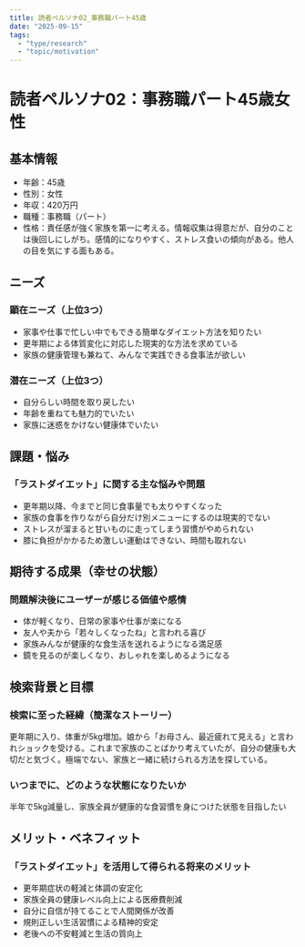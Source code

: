```yaml
---
title: 読者ペルソナ02_事務職パート45歳
date: "2025-09-15"
tags:
  - "type/research"
  - "topic/motivation"
---
```


# 読者ペルソナ02：事務職パート45歳女性

## 基本情報
- 年齢：45歳
- 性別：女性
- 年収：420万円
- 職種：事務職（パート）
- 性格：責任感が強く家族を第一に考える。情報収集は得意だが、自分のことは後回しにしがち。感情的になりやすく、ストレス食いの傾向がある。他人の目を気にする面もある。

## ニーズ
### 顕在ニーズ（上位3つ）
- 家事や仕事で忙しい中でもできる簡単なダイエット方法を知りたい
- 更年期による体質変化に対応した現実的な方法を求めている
- 家族の健康管理も兼ねて、みんなで実践できる食事法が欲しい

### 潜在ニーズ（上位3つ）
- 自分らしい時間を取り戻したい
- 年齢を重ねても魅力的でいたい
- 家族に迷惑をかけない健康体でいたい

## 課題・悩み
### 「ラストダイエット」に関する主な悩みや問題
- 更年期以降、今までと同じ食事量でも太りやすくなった
- 家族の食事を作りながら自分だけ別メニューにするのは現実的でない
- ストレスが溜まると甘いものに走ってしまう習慣がやめられない
- 膝に負担がかかるため激しい運動はできない、時間も取れない

## 期待する成果（幸せの状態）
### 問題解決後にユーザーが感じる価値や感情
- 体が軽くなり、日常の家事や仕事が楽になる
- 友人や夫から「若々しくなったね」と言われる喜び
- 家族みんなが健康的な食生活を送れるようになる満足感
- 鏡を見るのが楽しくなり、おしゃれを楽しめるようになる

## 検索背景と目標
### 検索に至った経緯（簡潔なストーリー）
更年期に入り、体重が5kg増加。娘から「お母さん、最近疲れて見える」と言われショックを受ける。これまで家族のことばかり考えていたが、自分の健康も大切だと気づく。極端でない、家族と一緒に続けられる方法を探している。

### いつまでに、どのような状態になりたいか
半年で5kg減量し、家族全員が健康的な食習慣を身につけた状態を目指したい

## メリット・ベネフィット
### 「ラストダイエット」を活用して得られる将来のメリット
- 更年期症状の軽減と体調の安定化
- 家族全員の健康レベル向上による医療費削減
- 自分に自信が持てることで人間関係が改善
- 規則正しい生活習慣による精神的安定
- 老後への不安軽減と生活の質向上